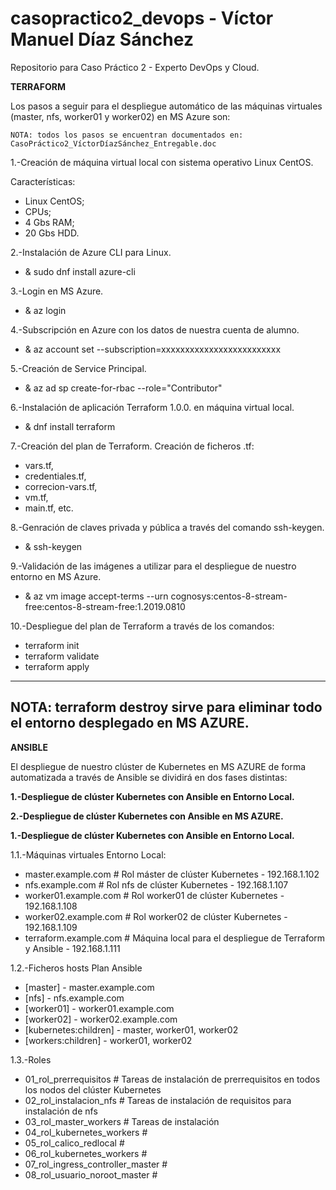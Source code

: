 # casopractico2_devops - Víctor Manuel Díaz Sánchez

Repositorio para Caso Práctico 2 - Experto DevOps y Cloud.

**TERRAFORM**

Los pasos a seguir para el despliegue automático de las máquinas virtuales (master, nfs, worker01 y worker02) en MS Azure son: 

```
NOTA: todos los pasos se encuentran documentados en: CasoPráctico2_VíctorDíazSánchez_Entregable.doc
```

1.-Creación de máquina virtual local con sistema operativo Linux CentOS.

Características: 

- Linux CentOS;
- CPUs;
- 4 Gbs RAM;
- 20 Gbs HDD.

2.-Instalación de Azure CLI para Linux.

- & sudo dnf install azure-cli

3.-Login en MS Azure.

- & az login

4.-Subscripción en Azure con los datos de nuestra cuenta de alumno.

- & az account set --subscription=xxxxxxxxxxxxxxxxxxxxxxxxx

5.-Creación de Service Principal.

- & az ad sp create-for-rbac --role="Contributor"

6.-Instalación de aplicación Terraform 1.0.0. en máquina virtual local.

- & dnf install terraform

7.-Creación del plan de Terraform. Creación de ficheros .tf: 

- vars.tf, 
- credentiales.tf, 
- correcion-vars.tf, 
- vm.tf, 
- main.tf, etc.

8.-Genración de claves privada y pública a través del comando ssh-keygen. 

- & ssh-keygen

9.-Validación de las imágenes a utilizar para el despliegue de nuestro entorno en MS Azure.

- & az vm image accept-terms --urn cognosys:centos-8-stream-free:centos-8-stream-free:1.2019.0810

10.-Despliegue del plan de Terraform a través de los comandos: 

- terraform init
- terraform validate
- terraform apply 

---
NOTA: terraform destroy sirve para eliminar todo el entorno desplegado en MS AZURE. 
---

**ANSIBLE**

El despliegue de nuestro clúster de Kubernetes en MS AZURE de forma automatizada a través de Ansible se dividirá en dos fases distintas:

**1.-Despliegue de clúster Kubernetes con Ansible en Entorno Local.**

**2.-Despliegue de clúster Kubernetes con Ansible en MS AZURE.** 



**1.-Despliegue de clúster Kubernetes con Ansible en Entorno Local.** 

1.1.-Máquinas virtuales Entorno Local: 

- master.example.com # Rol máster de clúster Kubernetes - 192.168.1.102
- nfs.example.com # Rol nfs de clúster Kubernetes - 192.168.1.107
- worker01.example.com # Rol worker01 de clúster Kubernetes - 192.168.1.108 
- worker02.example.com # Rol worker02 de clúster Kubernetes - 192.168.1.109
- terraform.example.com # Máquina local para el despliegue de Terraform y Ansible - 192.168.1.111

1.2.-Ficheros hosts Plan Ansible

- [master] - master.example.com
- [nfs] - nfs.example.com
- [worker01] - worker01.example.com
- [worker02] - worker02.example.com
- [kubernetes:children] - master, worker01, worker02
- [workers:children] - worker01, worker02

1.3.-Roles

- 01_rol_prerrequisitos # Tareas de instalación de prerrequisitos en todos los nodos del clúster Kubernetes
- 02_rol_instalacion_nfs # Tareas de instalación de requisitos para instalación de nfs
- 03_rol_master_workers # Tareas de instalación 
- 04_rol_kubernetes_workers #
- 05_rol_calico_redlocal # 
- 06_rol_kubernetes_workers # 
- 07_rol_ingress_controller_master #
- 08_rol_usuario_noroot_master #




























 
